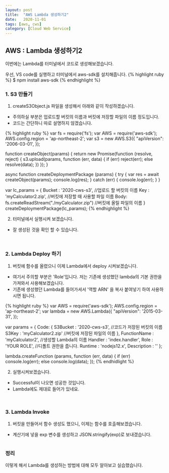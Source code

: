 ```yaml
---
layout: post
title:  "AWS Lambda 생성하기2"
date:   2020-11-01
tags: [aws, cws]
category: [Cloud Web Service]
---
```


## AWS : Lambda 생성하기2

이번에는 Lambda를 터미널에서 코드로 생성해보겠습니다.

우선, VS code를 실행하고 터미널에서 aws-sdk를 설치해줍니다.
{% highlight ruby %}
$ npm install aws-sdk
{% endhighlight %}

### 1. S3 만들기

1. createS3Object.js 파일을 생성해서 아래와 같이 작성하겠습니다.
 - 주의하실 부분은 업로드할 버킷의 이름과 버킷에 저장할 파일의 이름 정도입니다.
 - 코드는 간단하니 따로 설명하지 않겠습니다.

{% highlight ruby %}
var fs = require('fs');
var AWS = require('aws-sdk');
AWS.config.region = 'ap-northeast-2';
var s3 = new AWS.S3({
    "apiVersion": '2006-03-01',
});

function createObject(params) {
    return new Promise(function (resolve, reject) {
        s3.upload(params, function (err, data) {
            if (err) reject(err);
            else resolve(data);
        })
    });
}

async function createDeploymentPackage (params) {
    try { 
        var res = await createObject(params);
        console.log(res);
    } catch (err) { console.log(err); }
}

var lc_params = {
    Bucket : '2020-cws-s3',                             //업로드 할 버킷의 이름
    Key : 'myCalculator2.zip',                          //버킷에 저장할 때 사용할 파일 이름
    Body: fs.createReadStream("./myCalculator.zip")     //버킷에 올릴 파일의 이름
}
createDeploymentPackage(lc_params);
{% endhighlight %}

2. 터미널에서 실행시켜 보겠습니다.
 - 잘 생성된 것을 확인 할 수 있습니다.

<img id="my_img" src="{{ 'assets/img/CWS_Lambda_2/2020-11-01_5.21.35.png' | prepend: site.baseurl }}" alt="">
<img id="my_img" src="{{ 'assets/img/CWS_Lambda_2/2020-11-01_5.22.07.png' | prepend: site.baseurl }}" alt="">


### 2. Lambda Deploy 하기

1. 버킷에 함수를 올렸으니 이제 Lambda에서 deploy 시켜보겠습니다.
 - 여기서 주의할 부분은 'Role'입니다. 저는 기존에 생성했던 lambda의 기본 권한을 가져와서 사용해보겠습니다.
 - 기존에 생성했던 Lambda를 들어가셔서 '역할 ARN' 을 복사 붙여넣기 하여 사용하시면 됩니다.

{% highlight ruby %}
var AWS = require('aws-sdk');
AWS.config.region = 'ap-northeast-2';
var lambda = new AWS.Lambda({
    "apiVersion": '2015-03-31',
});

var params = {
    Code: {
        S3Bucket : '2020-cws-s3',           //코드가 저장된 버킷의 이름
        S3Key : 'myCalculator2.zip'         //버킷에 저장된 파일의 이름
    },
    FunctionName : 'myCalculator2',         //생성할 Lambda의 이름
    Handler : 'index.handler',
    Role : 'YOUR ROLE',        //디폴트 권한을 줍니다.
    Runtime : 'nodejs12.x',
    Description : ''
};

lambda.createFunction (params, function (err, data) {
    if (err) console.log(err);
    else console.log(data);
});
{% endhidlight %}

2. 실행시켜보겠습니다.
 - Successful이 나오면 성공한 것입니다.
 - Lambda에도 제대로 들어가 있네요.

<img id="my_img" src="{{ 'assets/img/CWS_Lambda_2/2020-11-01_5.29.07.png' | prepend: site.baseurl }}" alt="">
<img id="my_img" src="{{ 'assets/img/CWS_Lambda_2/2020-11-01_5.29.34.png' | prepend: site.baseurl }}" alt="">

### 3. Lambda Invoke

1. 버킷을 만들어서 함수 생성도 했으니, 이제는 함수를 호출해보겠습니다.
 - 계산기에 넣을 exp 변수를 생성하고 JSON.stringify(exp)로 보내겠습니다.

 <img id="my_img" src="{{ 'assets/img/CWS_Lambda_2/2020-11-01_5.32.15.png' | prepend: site.baseurl }}" alt="">

 ### 정리
 이렇게 해서 Lambda를 생성하는 방법에 대해 모두 알아보고 실습했습니다.